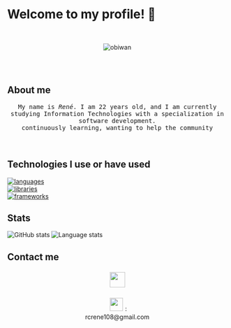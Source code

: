 # Welcome to my profile! 👋
</br>
<p align="center">
  <img src="https://media.tenor.com/EJ5ezT8nTdoAAAAC/hello-there-obi-wan.gif" alt="obiwan">
</p>
<br/>
<br/>

## About me 

<p align="center" >
  <samp>
    My name is <em>René</em>. I am 22 years old, and I am currently studying Information Technologies with a specialization in software development.
      </br>
continuously learning, wanting to help the community
  </samp>
  <br/>
  <br/>
  <br/>
</p>

## Technologies I use or have used
<p align="center">
  
  [![languages](https://skillicons.dev/icons?i=php,java,js,py&theme=light)](https://skillicons.dev)<br />
  [![libraries](https://skillicons.dev/icons?i=html,css,mysql,bootstrap&theme=light)](https://skillicons.dev)<br />
  [![frameworks](https://skillicons.dev/icons?i=linux,git,figma&theme=light)](https://skillicons.dev)<br />
 

</p>

## Stats
<div>
  <img alt="GitHub stats" src="https://github-readme-stats.vercel.app/api?username=Rene1000&show_icons=true&title_color=ffffff&text_color=ffffff&border_color=ffffff&icon_color=ffffff&border_radius=2&bg_color=DEG,228dc3,fdbb2d" />
  <img alt="Language stats" src="https://github-readme-stats.vercel.app/api/top-langs/?username=Rene1000&hide_progress=true&title_color=ffffff&text_color=ffffff&border_color=ffffff&icon_color=ffffff&border_radius=2&bg_color=DEG,fdbb2d,228dc3" />
</div>

## Contact me
<p align="center">
 
  <a href="https://www.linkedin.com/in/rene-ramos-90a03b208/">
    <img src="https://img.icons8.com/?size=64&id=44019&format=png" height="35px" style="margin: 5px;" />
  </a>
 
</p>
<p align="center">
<img src="https://img.icons8.com/?size=48&id=qyRpAggnV0zH&format=png" height="30px" style="margin: 5px;" />: <br />
  rcrene108@gmail.com
</p>
